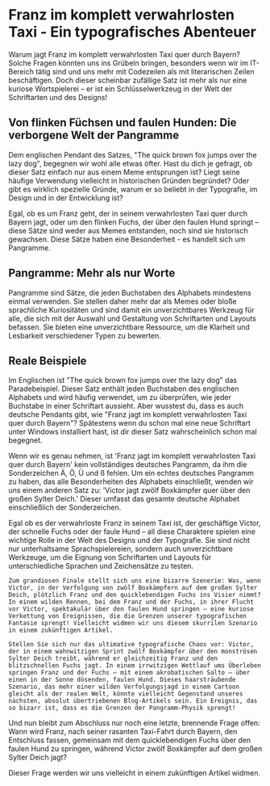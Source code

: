 
# Franz im komplett verwahrlosten Taxi - Ein typografisches Abenteuer

Warum jagt Franz im komplett verwahrlosten Taxi quer durch Bayern? Solche Fragen könnten uns ins Grübeln bringen, besonders wenn wir im IT-Bereich tätig sind und uns mehr mit Codezeilen als mit literarischen Zeilen beschäftigen. Doch dieser scheinbar zufällige Satz ist mehr als nur eine kuriose Wortspielerei – er ist ein Schlüsselwerkzeug in der Welt der Schriftarten und des Designs!

## Von flinken Füchsen und faulen Hunden: Die verborgene Welt der Pangramme

Dem englischen Pendant des Satzes, "The quick brown fox jumps over the lazy dog", begegnen wir wohl alle etwas öfter. Hast du dich je gefragt, ob dieser Satz einfach nur aus einem Meme entsprungen ist? Liegt seine häufige Verwendung vielleicht in historischen Gründen begründet? Oder gibt es wirklich spezielle Gründe, warum er so beliebt in der Typografie, im Design und in der Entwicklung ist?

Egal, ob es um Franz geht, der in seinem verwahrlosten Taxi quer durch Bayern jagt, oder um den flinken Fuchs, der über den faulen Hund springt – diese Sätze sind weder aus Memes entstanden, noch sind sie historisch gewachsen. Diese Sätze haben eine Besonderheit - es handelt sich um Pangramme.

## Pangramme: Mehr als nur Worte

Pangramme sind Sätze, die jeden Buchstaben des Alphabets mindestens einmal verwenden. Sie stellen daher mehr dar als Memes oder bloße sprachliche Kuriositäten und sind damit ein unverzichtbares Werkzeug für alle, die sich mit der Auswahl und Gestaltung von Schriftarten und Layouts befassen. Sie bieten eine unverzichtbare Ressource, um die Klarheit und Lesbarkeit verschiedener Typen zu bewerten.

## Reale Beispiele

Im Englischen ist "The quick brown fox jumps over the lazy dog" das Paradebeispiel. Dieser Satz enthält jeden Buchstaben des englischen Alphabets und wird häufig verwendet, um zu überprüfen, wie jeder Buchstabe in einer Schriftart aussieht. Aber wusstest du, dass es auch deutsche Pendants gibt, wie "Franz jagt im komplett verwahrlosten Taxi quer durch Bayern"? Spätestens wenn du schon mal eine neue Schriftart unter Windows installiert hast, ist dir dieser Satz wahrscheinlich schon mal begegnet.

Wenn wir es genau nehmen, ist 'Franz jagt im komplett verwahrlosten Taxi quer durch Bayern' kein vollständiges deutsches Pangramm, da ihm die Sonderzeichen Ä, Ö, Ü und ß fehlen. Um ein echtes deutsches Pangramm zu haben, das alle Besonderheiten des Alphabets einschließt, wenden wir uns einem anderen Satz zu: 'Victor jagt zwölf Boxkämpfer quer über den großen Sylter Deich.' Dieser umfasst das gesamte deutsche Alphabet einschließlich der Sonderzeichen.

Egal ob es der verwahrloste Franz in seinem Taxi ist, der geschäftige Victor, der schnelle Fuchs oder der faule Hund – all diese Charaktere spielen eine wichtige Rolle in der Welt des Designs und der Typografie. Sie sind nicht nur unterhaltsame Sprachspielereien, sondern auch unverzichtbare Werkzeuge, um die Eignung von Schriftarten und Layouts für unterschiedliche Sprachen und Zeichensätze zu testen.

```
Zum grandiosen Finale stellt sich uns eine bizarre Szenerie: Was, wenn Victor, in der Verfolgung von zwölf Boxkämpfern auf dem großen Sylter Deich, plötzlich Franz und den quicklebendigen Fuchs ins Visier nimmt? In einem wilden Rennen, bei dem Franz und der Fuchs, in ihrer Flucht vor Victor, spektakulär über den faulen Hund springen – eine kuriose Verkettung von Ereignissen, die die Grenzen unserer typografischen Fantasie sprengt! Vielleicht widmen wir uns diesem skurrilen Szenario in einem zukünftigen Artikel.
```

```
Stellen Sie sich nur das ultimative typografische Chaos vor: Victor, der in einem wahnwitzigen Sprint zwölf Boxkämpfer über den monströsen Sylter Deich treibt, während er gleichzeitig Franz und den blitzschnellen Fuchs jagt. In einem irrwitzigen Wettlauf ums Überleben springen Franz und der Fuchs – mit einem akrobatischen Salto – über einen in der Sonne dösenden, faulen Hund. Dieses haarsträubende Szenario, das mehr einer wilden Verfolgungsjagd in einem Cartoon gleicht als der realen Welt, könnte vielleicht Gegenstand unseres nächsten, absolut übertriebenen Blog-Artikels sein. Ein Ereignis, das so bizarr ist, dass es die Grenzen der Pangramm-Physik sprengt!
```

Und nun bleibt zum Abschluss nur noch eine letzte, brennende Frage offen:   
Wann wird Franz, nach seiner rasanten Taxi-Fahrt durch Bayern, den Entschluss fassen, gemeinsam mit dem quicklebendigen Fuchs über den faulen Hund zu springen, während Victor zwölf Boxkämpfer auf dem großen Sylter Deich jagt?  
  
Dieser Frage werden wir uns vielleicht in einem zukünftigen Artikel widmen.